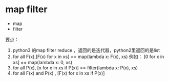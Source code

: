 # map filter 

 - map
 - filter

 
 要点：
 1. python3 的map filter reduce ，返回的是迭代器，python2里返回的是list
 2. for all F(x),[F(x) for x in xs] == map(lambda x: F(x), xs)
    例如：
    [0 for x in xs]  == map(lambda x: 0, xs)
 3. for all P(x), [x for x in xs if P(x)] == filter(lambda x: P(x), xs)
 4. for all F(x) and P(x) , [F(x) for x in xs if P(x)]
 
